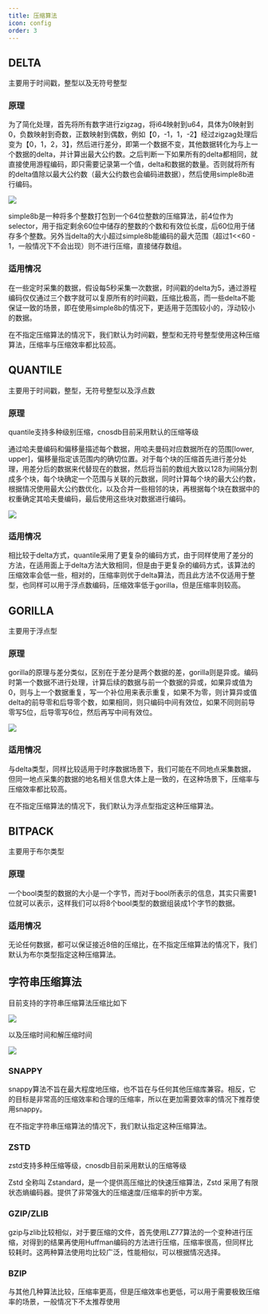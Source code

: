```yaml
---
title: 压缩算法
icon: config
order: 3
---
```


## DELTA

主要用于时间戳，整型以及无符号整型

### 原理

为了简化处理，首先将所有数字进行zigzag，将i64映射到u64，具体为0映射到0，负数映射到奇数，正数映射到偶数，例如【0，-1，1，-2】经过zigzag处理后变为【0，1，2，3】，然后进行差分，即第一个数据不变，其他数据转化为与上一个数据的delta，并计算出最大公约数。之后判断一下如果所有的delta都相同，就直接使用游程编码，即只需要记录第一个值，delta和数据的数量。否则就将所有的delta值除以最大公约数（最大公约数也会编码进数据），然后使用simple8b进行编码。

![](../source/_static/img/simple8b.png)

simple8b是一种将多个整数打包到一个64位整数的压缩算法，前4位作为selector，用于指定剩余60位中储存的整数的个数和有效位长度，后60位用于储存多个整数。另外当delta的大小超过simple8b能编码的最大范围（超过1<<60 - 1，一般情况下不会出现）则不进行压缩，直接储存数组。

### 适用情况

在一些定时采集的数据，假设每5秒采集一次数据，时间戳的delta为5，通过游程编码仅仅通过三个数字就可以复原所有的时间戳，压缩比极高，而一些delta不能保证一致的场景，即在使用simple8b的情况下，更适用于范围较小的，浮动较小的数据。

在不指定压缩算法的情况下，我们默认为时间戳，整型和无符号整型使用这种压缩算法，压缩率与压缩效率都比较高。

## QUANTILE

主要用于时间戳，整型，无符号整型以及浮点数

### 原理

quantile支持多种级别压缩，cnosdb目前采用默认的压缩等级

通过哈夫曼编码和偏移量描述每个数据，用哈夫曼码对应数据所在的范围[lower, upper]，偏移量指定该范围内的确切位置。对于每个块的压缩首先进行差分处理，用差分后的数据来代替现在的数据，然后将当前的数组大致以128为间隔分割成多个块，每个块确定一个范围与关联的元数据，同时计算每个块的最大公约数，根据情况使用最大公约数优化，以及合并一些相邻的块，再根据每个块在数据中的权重确定其哈夫曼编码，最后使用这些块对数据进行编码。

![](../source/_static/img/quantile.png)

### 适用情况

相比较于delta方式，quantile采用了更复杂的编码方式，由于同样使用了差分的方法，在适用面上于delta方法大致相同，但是由于更复杂的编码方式，该算法的压缩效率会低一些，相对的，压缩率则优于delta算法，而且此方法不仅适用于整型，也同样可以用于浮点数编码，压缩效率低于gorilla，但是压缩率则较高。

## GORILLA

主要用于浮点型

### 原理

gorilla的原理与差分类似，区别在于差分是两个数据的差，gorilla则是异或。编码时第一个数据不进行处理，计算后续的数据与前一个数据的异或，如果异或值为0，则与上一个数据重复，写一个补位用来表示重复，如果不为零，则计算异或值delta的前导零和后导零个数，如果相同，则只编码中间有效位，如果不同则前导零写5位，后导零写6位，然后再写中间有效位。

![](../source/_static/img/gorilla.png)

### 适用情况

与delta类型，同样比较适用于时序数据场景下，我们可能在不同地点采集数据，但同一地点采集的数据的地名相关信息大体上是一致的，在这种场景下，压缩率与压缩效率都比较高。

在不指定压缩算法的情况下，我们默认为浮点型指定这种压缩算法。

## BITPACK

主要用于布尔类型

### 原理

一个bool类型的数据的大小是一个字节，而对于bool所表示的信息，其实只需要1位就可以表示，这样我们可以将8个bool类型的数据组装成1个字节的数据。

### 适用情况

无论任何数据，都可以保证接近8倍的压缩比，在不指定压缩算法的情况下，我们默认为布尔类型指定这种压缩算法。
## 字符串压缩算法

目前支持的字符串压缩算法压缩比如下

![](../source/_static/img/str_comrpess_ratio.png)

以及压缩时间和解压缩时间

![](../source/_static/img/str_compress_time.png)

### SNAPPY

snappy算法不旨在最大程度地压缩，也不旨在与任何其他压缩库兼容。相反，它的目标是非常高的压缩效率和合理的压缩率，所以在更加需要效率的情况下推荐使用snappy。

在不指定字符串压缩算法的情况下，我们默认指定这种压缩算法。

### ZSTD

zstd支持多种压缩等级，cnosdb目前采用默认的压缩等级

Zstd 全称叫 Zstandard，是一个提供高压缩比的快速压缩算法，Zstd 采用了有限状态熵编码器。提供了非常强大的压缩速度/压缩率的折中方案。

### GZIP/ZLIB

 gzip与zlib比较相似，对于要压缩的文件，首先使用LZ77算法的一个变种进行压缩，对得到的结果再使用Huffman编码的方法进行压缩，压缩率很高，但同样比较耗时。这两种算法使用均比较广泛，性能相似，可以根据情况选择。

### BZIP

与其他几种算法比较，压缩率更高，但是压缩效率也更低，可以用于需要极致压缩率的场景，一般情况下不太推荐使用



